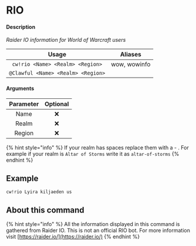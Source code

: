 # RIO

#### Description

_Raider IO information for World of Warcraft users_

| Usage | Aliases |
| :---: | :---: |
| `cw!rio <Name> <Realm> <Region>` | wow, wowinfo |
| `@Clawful <Name> <Realm> <Region>` |  |

#### Arguments

| Parameter | Optional |
| :---: | :---: |
| Name | ❌ |
| Realm | ❌ |
| Region | ❌ |

{% hint style="info" %}
If your realm has spaces replace them with a - . For example if your realm is `Altar of Storms` write it as `altar-of-storms`
{% endhint %}

## Example

```text
cw!rio Lyira kiljaeden us
```

## About this command

{% hint style="info" %}
All the information displayed in this command is gathered from Raider IO. This is not an official RIO bot. For more information visit [https://raider.io/](https://raider.io/)
{% endhint %}

